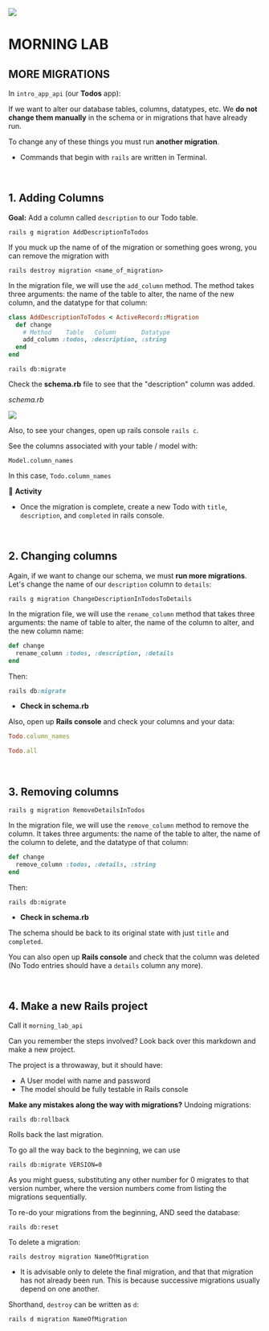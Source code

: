 

![](https://i.imgur.com/mS4bLMs.png)
# MORNING LAB

## MORE MIGRATIONS

In `intro_app_api` (our **Todos** app):

If we want to alter our database tables, columns, datatypes, etc. We **do not change them manually** in the schema or in migrations that have already run.

To change any of these things you must run **another migration**.

* Commands that begin with `rails` are written in Terminal.

<br>

## 1. Adding Columns

**Goal:** Add a column called `description` to our Todo table.

`rails g migration AddDescriptionToTodos`

If you muck up the name of of the migration or something goes wrong, you can remove the migration with

`rails destroy migration <name_of_migration>`


In the migration file, we will use the `add_column` method. The method takes three arguments: the name of the table to alter, the name of the new column, and the datatype for that column:

```ruby
class AddDescriptionToTodos < ActiveRecord::Migration
  def change
    # Method    Table   Column       Datatype
    add_column :todos, :description, :string
  end
end
```

`rails db:migrate`

Check the **schema.rb** file to see that the "description" column was added.

_schema.rb_

![](https://i.imgur.com/Rb7XnUM.png)

Also, to see your changes, open up rails console `rails c`.

See the columns associated with your table / model with:

```
Model.column_names
```

In this case, `Todo.column_names`

&#x1F535; **Activity**

* Once the migration is complete, create a new Todo with `title`, `description`, and `completed` in rails console.

<br>

## 2. Changing columns

Again, if we want to change our schema, we must **run more migrations**. Let's change the name of our `description` column to `details`:

```
rails g migration ChangeDescriptionInTodosToDetails
```

In the migration file, we will use the `rename_column` method that takes three arguments: the name of table to alter, the name of the column to alter, and the new column name:

```ruby
def change
  rename_column :todos, :description, :details
end
```
Then:

```ruby
rails db:migrate
```

* **Check in schema.rb**

Also, open up **Rails console** and check your columns and your data:

```ruby
Todo.column_names
```

```ruby
Todo.all
```

<br>

## 3. Removing columns

```
rails g migration RemoveDetailsInTodos
```

In the migration file, we will use the `remove_column` method to remove the column. It takes three arguments: the name of the table to alter, the name of the column to delete, and the datatype of that column:

```ruby
def change
  remove_column :todos, :details, :string
end
```

Then:

```
rails db:migrate
```
* **Check in schema.rb**

The schema should be back to its original state with just `title` and `completed`.

You can also open up **Rails console** and check that the column was deleted (No Todo entries should have a `details` column any more).

<br>

## 4. Make a new Rails project

Call it `morning_lab_api`

Can you remember the steps involved? Look back over this markdown and make a new project.

The project is a throwaway, but it should have:

* A User model with name and password
* The model should be fully testable in Rails console

**Make any mistakes along the way with migrations?**
Undoing migrations:

```
rails db:rollback
```

Rolls back the last migration.

To go all the way back to the beginning, we can use

```
rails db:migrate VERSION=0
```

As you might guess, substituting any other number for 0 migrates to that version number, where the version numbers come from listing the migrations sequentially.

To re-do your migrations from the beginning, AND seed the database:

```
rails db:reset
```

To delete a migration:

```
rails destroy migration NameOfMigration
```

* It is advisable only to delete the final migration, and that that migration has not already been run. This is because successive migrations usually depend on one another.

Shorthand, `destroy` can be written as `d`:

```
rails d migration NameOfMigration
```

